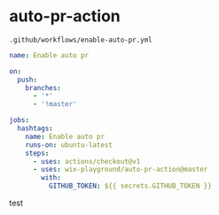 # auto-pr-action

`.github/workflows/enable-auto-pr.yml`

```yml
name: Enable auto pr

on:
  push:
    branches:
      - '*'
      - '!master'

jobs:
  hashtags:
    name: Enable auto pr
    runs-on: ubuntu-latest
    steps:
      - uses: actions/checkout@v1
      - uses: wix-playground/auto-pr-action@master
        with:
          GITHUB_TOKEN: ${{ secrets.GITHUB_TOKEN }}

```

test
